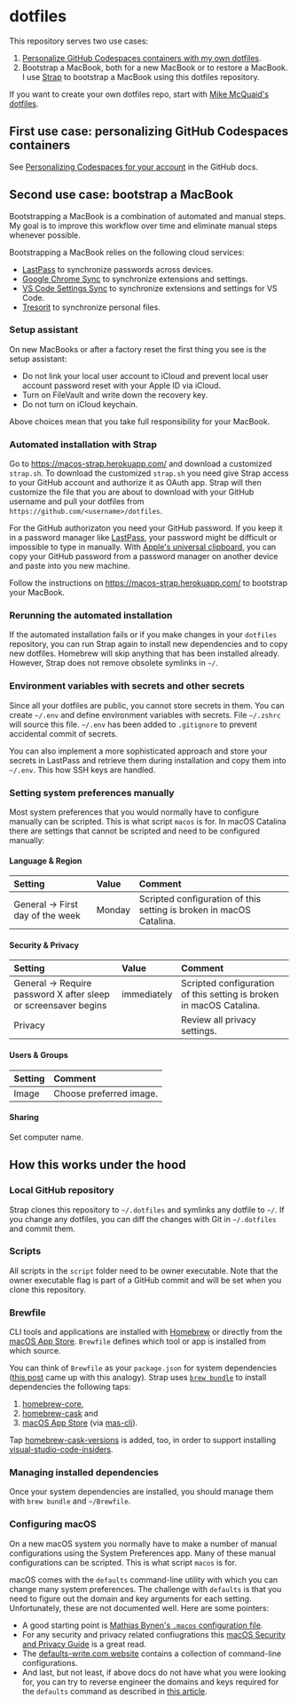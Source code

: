 # dotfiles

This repository serves two use cases:

1. [Personalize GitHub Codespaces containers with my own dotfiles](https://docs.github.com/en/github/developing-online-with-codespaces/personalizing-codespaces-for-your-account).
1. Bootstrap a MacBook, both for a new MacBook or to restore a MacBook. I use [Strap](https://github.com/MikeMcQuaid/strap) to bootstrap a MacBook using this dotfiles repository.

If you want to create your own dotfiles repo, start with [Mike McQuaid's dotfiles](https://github.com/MikeMcQuaid/dotfiles).

## First use case: personalizing GitHub Codespaces containers

See [Personalizing Codespaces for your account](https://docs.github.com/en/codespaces/customizing-your-codespace/personalizing-codespaces-for-your-account) in the GitHub docs.

## Second use case: bootstrap a MacBook

Bootstrapping a MacBook is a combination of automated and manual steps. My goal is to improve this workflow over time and eliminate manual steps whenever possible.

Bootstrapping a MacBook relies on the following cloud services:

- [LastPass](https://www.lastpass.com/) to synchronize passwords across devices.
- [Google Chrome Sync](https://support.google.com/chrome/answer/185277?) to synchronize extensions and settings.
- [VS Code Settings Sync](https://code.visualstudio.com/docs/editor/settings-sync) to synchronize extensions and settings for VS Code.
- [Tresorit](https://tresorit.com/) to synchronize personal files.

### Setup assistant

On new MacBooks or after a factory reset the first thing you see is the setup assistant:

- Do not link your local user account to iCloud and prevent local user account password reset with your Apple ID via iCloud.
- Turn on FileVault and write down the recovery key.
- Do not turn on iCloud keychain.

Above choices mean that you take full responsibility for your MacBook.

### Automated installation with Strap

Go to https://macos-strap.herokuapp.com/ and download a customized `strap.sh`. To download the customized `strap.sh` you need give Strap access to your GitHub account and authorize it as OAuth app. Strap will then customize the file that you are about to download with your GitHub username and pull your dotfiles from `https://github.com/<username>/dotfiles`.

For the GitHub authorizaton you need your GitHub password. If you keep it in a password manager like [LastPass](https://www.lastpass.com/), your password might be difficult or impossible to type in manually. With [Apple's universal clipboard](https://support.apple.com/en-us/HT209460), you can copy your GitHub password from a password manager on another device and paste into you new machine.

Follow the instructions on https://macos-strap.herokuapp.com/ to bootstrap your MacBook.

### Rerunning the automated installation

If the automated installation fails or if you make changes in your `dotfiles` repository, you can run Strap again to install new dependencies and to copy new dotfiles. Homebrew will skip anything that has been installed already. However, Strap does not remove obsolete symlinks in `~/`.

### Environment variables with secrets and other secrets

Since all your dotfiles are public, you cannot store secrets in them. You can create `~/.env` and define environment variables with secrets. File `~/.zshrc` will source this file. `~/.env` has been added to `.gitignore` to prevent accidental commit of secrets.

You can also implement a more sophisticated approach and store your secrets in LastPass and retrieve them during installation and copy them into `~/.env`. This how SSH keys are handled.

### Setting system preferences manually

Most system preferences that you would normally have to configure manually can be scripted. This is what script `macos` is for. In macOS Catalina there are settings that cannot be scripted and need to be configured manually:

#### Language & Region

| Setting | Value | Comment |
| :-- | :-- | :-- |
| General → First day of the week | Monday | Scripted configuration of this setting is broken in macOS Catalina. |

#### Security & Privacy

| Setting | Value | Comment |
| :-- | :-- | :-- |
| General → Require password X after sleep or screensaver begins | immediately | Scripted configuration of this setting is broken in macOS Catalina. |
| Privacy |  | Review all privacy settings. |

#### Users & Groups

| Setting | Comment                 |
| :------ | :---------------------- |
| Image   | Choose preferred image. |

#### Sharing

Set computer name.

## How this works under the hood

### Local GitHub repository

Strap clones this repository to `~/.dotfiles` and symlinks any dotfile to `~/`. If you change any dotfiles, you can diff the changes with Git in `~/.dotfiles` and commit them.

### Scripts

All scripts in the `script` folder need to be owner executable. Note that the owner executable flag is part of a GitHub commit and will be set when you clone this repository.

### Brewfile

CLI tools and applications are installed with [Homebrew](https://brew.sh/) or directly from the [macOS App Store](http://www.apple.com/mac/app-store). `Brewfile` defines which tool or app is installed from which source.

You can think of `Brewfile` as your `package.json` for system dependencies ([this post](https://thoughtbot.com/blog/brewfile-a-gemfile-but-for-homebrew) came up with this analogy). Strap uses [`brew bundle`](https://github.com/Homebrew/homebrew-bundle) to install dependencies the following taps:

1. [homebrew-core](https://github.com/Homebrew/homebrew-core),
1. [homebrew-cask](https://github.com/Homebrew/homebrew-cask) and
1. [macOS App Store](http://www.apple.com/mac/app-store) (via [mas-cli](https://github.com/mas-cli/mas)).

Tap [homebrew-cask-versions](https://github.com/Homebrew/homebrew-cask-versions) is added, too, in order to support installing [visual-studio-code-insiders](https://github.com/Homebrew/homebrew-cask-versions/blob/master/Casks/visual-studio-code-insiders.rb).

### Managing installed dependencies

Once your system dependencies are installed, you should manage them with `brew bundle` and `~/Brewfile`.

### Configuring macOS

On a new macOS system you normally have to make a number of manual configurations using the System Preferences app. Many of these manual configurations can be scripted. This is what script `macos` is for.

macOS comes with the `defaults` command-line utility with which you can change many system preferences. The challenge with `defaults` is that you need to figure out the domain and key arguments for each setting. Unfortunately, these are not documented well. Here are some pointers:

- A good starting point is [Mathias Bynen's `.macos` configuration file](https://github.com/mathiasbynens/dotfiles/blob/master/.macos).
- For any security and privacy related confiugrations this [macOS Security and Privacy Guide](https://github.com/drduh/macOS-Security-and-Privacy-Guide) is a great read.
- The [defaults-write.com website](https://www.defaults-write.com/) contains a collection of command-line configurations.
- And last, but not least, if above docs do not have what you were looking for, you can try to reverse engineer the domains and keys required for the `defaults` command as described in [this article](https://pawelgrzybek.com/change-macos-user-preferences-via-command-line/).
